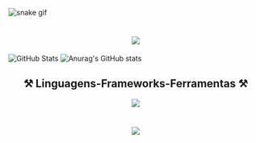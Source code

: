 ![snake gif](https://github.com/MarlosEmanuel/MarlosEmanuel/blob/output/github-contribution-grid-snake-dark.svg)

<h1 align="center">
<img src="https://readme-typing-svg.herokuapp.com/?font=Righteous&size=35&center=true&vCenter=true&width=500&height=70&duration=4000&lines=olá!+👋;+me+chamo+Marlos!;" />
</h1>

![GitHub Stats](https://github-readme-stats.vercel.app/api?username=MarlosEmanuel&theme=transparent&bg_color=000&border_color=30A3DC&show_icons=true&icon_color=30A3DC&title_color=fff&text_color=30A3DC) ![Anurag's GitHub stats](https://github-readme-stats.vercel.app/api?username=MarlosEmanuel&hide=contribs,prs)

<h2 align="center" >⚒️ Linguagens-Frameworks-Ferramentas ⚒️</h2>
<div align="center" >
  <img src="https://skillicons.dev/icons?i=python,ruby,rails,html,css,github,linux,javascript,nodejs,postgresql,mysql,powershell,mongodb,vscode" />
</div>

<h1 align="center">
<img src="https://readme-typing-svg.herokuapp.com/?font=Righteous&size=35&center=true&vCenter=true&width=500&height=70&duration=4000&lines=obrigado+pela+atenção!;" />
</h1>
